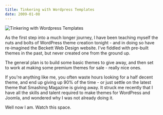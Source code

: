 ```yaml
---
title: Tinkering with Wordpress Templates
date: 2009-01-08
---
```


![Tinkering with Wordpress Templates](https://source.unsplash.com/vP3pnOoCiYE/1600x900)

As the first step into a much longer journey, I have been teaching myself the nuts and bolts of WordPress theme creation tonight - and in doing so have re-imagined the Beckett Web Design website. I've fiddled with pre-built themes in the past, but never created one from the ground up.

The general plan is to build some basic themes to give away, and then set to work at making some premium themes for sale - really nice ones.

If you're anything like me, you often waste hours looking for a half decent theme, and end up giving up 90% of the time - or just settle on the latest theme that Smashing Magazine is giving away. It struck me recently that I have all the skills and talent required to make themes for WordPress and Joomla, and wondered why I was not already doing it.

Well now I am. Watch this space.